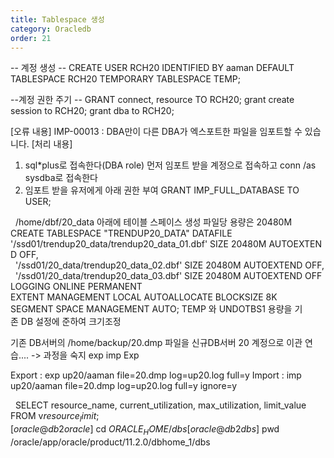 ```yaml
---
title: Tablespace 생성
category: Oracledb
order: 21
---
```


-- 계정 생성 --
CREATE USER RCH20
IDENTIFIED BY aaman
DEFAULT TABLESPACE RCH20
TEMPORARY TABLESPACE TEMP;

--계정 권한 주기 --
GRANT connect, resource TO RCH20;
grant create session to RCH20;
grant dba to RCH20;


[오류 내용]
IMP-00013 : DBA만이 다른 DBA가 엑스포트한 파일을 임포트할 수 있습니다.
[처리 내용]
1. sql*plus로 접속한다(DBA role)
먼저 임포트 받을 계정으로 접속하고
conn /as sysdba로 접속한다
2. 임포트 받을 유저에게 아래 권한 부여
GRANT IMP_FULL_DATABASE TO USER;


 
/home/dbf/20_data 아래에 테이블 스페이스 생성
파일당 용량은 20480M
CREATE TABLESPACE "TRENDUP20_DATA" DATAFILE
'/ssd01/trendup20_data/trendup20_data_01.dbf' SIZE 20480M AUTOEXTEND OFF,
  '/ssd01/20_data/trendup20_data_02.dbf' SIZE 20480M AUTOEXTEND OFF,
  '/ssd01/20_data/trendup20_data_03.dbf' SIZE 20480M AUTOEXTEND OFF
LOGGING
ONLINE
PERMANENT
EXTENT MANAGEMENT LOCAL AUTOALLOCATE
BLOCKSIZE 8K
SEGMENT SPACE MANAGEMENT AUTO;
TEMP 와 UNDOTBS1 용량을 기존 DB 설정에 준하여 크기조정

기존 DB서버의 /home/backup/20.dmp 파일을 신규DB서버 20 계정으로 이관
연습.... -> 과정을 숙지
exp
imp
Exp

Export :
exp up20/aaman file=20.dmp log=up20.log full=y
Import :
imp up20/aaman file=20.dmp log=up20.log full=y ignore=y


 
SELECT resource_name, current_utilization, max_utilization, limit_value
FROM v$resource_limit; 
[oracle@db2 oracle]$ cd $ORACLE_HOME/dbs
[oracle@db2 dbs]$ pwd
/oracle/app/oracle/product/11.2.0/dbhome_1/dbs
